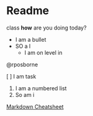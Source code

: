 # Readme

class __how__ are you doing today?

* I am a bullet
* SO a I
  * I am on level in

@rposborne

  [ ] I am task

1. I am a numbered list
2. So am i


[Markdown Cheatsheet](http://bfy.tw/4ht6)
